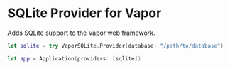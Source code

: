 # SQLite Provider for Vapor

Adds SQLite support to the Vapor web framework.


```swift
let sqlite = try VaporSQLite.Provider(database: "/path/to/database")

let app = Application(providers: [sqlite])
```
